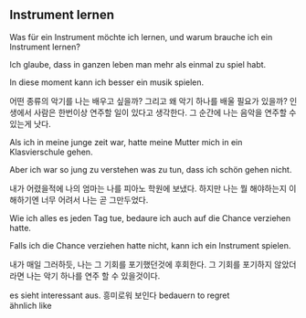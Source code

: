 ## Instrument lernen


Was für ein Instrument möchte ich lernen, und warum brauche ich ein Instrument lernen?


Ich glaube, dass in ganzen leben man mehr als einmal zu spiel habt. 


In diese moment kann ich besser ein musik spielen. 


어떤 종류의 악기를 나는 배우고 싶을까? 그리고 왜 악기 하나를 배울 필요가 있을까? 인생에서 사람은 한번이상 연주할 일이 있다고 생각한다. 그 순간에 나는 음악을 연주할 수 있는게 낫다.

Als ich in meine junge zeit war, hatte meine Mutter mich in ein Klasvierschule gehen. 


Aber ich war so jung zu verstehen was zu tun, dass ich schön gehen nicht.

내가 어렸을적에 나의 엄마는 나를 피아노 학원에 보냈다. 하지만 나는 뭘 해야하는지 이해하기엔 너무 어려서 나는 곧 그만두었다. 


Wie ich alles es jeden Tag tue, bedaure ich auch auf die Chance verziehen hatte.


Falls ich die Chance verziehen hatte nicht, kann ich ein Instrument spielen.  

내가 매일 그러하듯, 나는 그 기회를 포기했던것에 후회한다.
그 기회를 포기하지 않았더라면 나는 악기 하나를 연주 할 수 있을것이다.

es sieht interessant aus.               흥미로워 보인다
bedauern                                to regret    
ähnlich                                 like